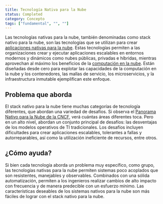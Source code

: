 ```yaml
---
title: Tecnología Nativa para la Nube
status: Completed
category: Concepto
tags: ["fundamental", "", ""]
---
```


Las tecnologías nativas para la nube, también denominadas como stack nativo para la nube,
son las tecnologías que se utilizan para crear [aplicaciones nativas para la nube](/es/cloud-native-apps/).
Estas tecnologías permiten a las organizaciones crear y ejecutar aplicaciones escalables en entornos modernos y dinámicos
como nubes públicas, privadas e híbridas,
mientras aprovechan al máximo los beneficios de la [computación en la nube](/es/cloud-computing/).
Están diseñadas desde cero para explotar las capacidades de la computación en la nube y los contenedores, las mallas de servicio, los microservicios,
y la infraestructura inmutable ejemplifican este enfoque.

## Problema que aborda

El stack nativo para la nube tiene muchas categorías de tecnología diferentes, que abordan una variedad de desafíos.
Si observa el [Panorama Nativo para la Nube de la CNCF](https://landscape.cncf.io/),
verá cuántas áreas diferentes toca.
Pero en un alto nivel, abordan un conjunto principal de desafíos:
las desventajas de los modelos operativos de TI tradicionales.
Los desafíos incluyen dificultades para crear aplicaciones escalables, tolerantes a fallas y autorreparables,
así como la utilización ineficiente de recursos, entre otros.

## ¿Cómo ayuda?

Si bien cada tecnología aborda un problema muy específico,
como grupo, las tecnologías nativas para la nube permiten sistemas poco acoplados que son resistentes, manejables y observables.
Combinados con una sólida automatización, permiten a los ingenieros realizar cambios de alto impacto con frecuencia y de manera predecible con un esfuerzo mínimo.
Las características deseables de los sistemas nativos para la nube son más fáciles de lograr con el stack nativo para la nube.
